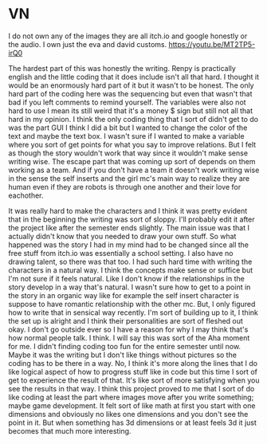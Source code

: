 # VN
I do not own any of the images they are all itch.io and google honestly or the audio.
I own just the eva and david customs.
https://youtu.be/MT2TP5-irQ0


The hardest part of this was honestly the writing. Renpy is practically english and the little coding that it does include isn't all that hard.
I thought it would be an enormously hard part of it but it wasn't to be honest. The only hard part of the coding here was the sequencing but even that wasn't that bad if you left comments to remind yourself.
The variables were also not hard to use I mean its still weird that it's a money $ sign but still not all that hard in my opinion.
I think the only coding thing that I sort of didn't get to do was the part GUI I think I did a bit but I wanted to change the color of the text and maybe the text box.
I wasn't sure if I wanted to make a variable where you sort of get points for what you say to improve relations.
But I felt as though the story wouldn't work that way since it wouldn't make sense writing wise. The escape part that was coming up sort of depends on them working as a team. And if you don't have a team it doesn't work writing wise in the sense the self inserts and the girl mc's main way to realize they are human even if they are robots is through one another and their love for eachother.

It was really hard to make the characters and I think it was pretty evident that in the beginning the writing was sort of sloppy.
I'll probably edit it after the project like after the semester ends slightly.
The main issue was that I actually didn't know that you needed to draw your own stuff. 
So what happened was the story I had in my mind had to be changed since all the free stuff from itch.io was essentially a school setting. 
I also have no drawing talent, so there was that too.
I had such hard time with writing the characters in a natural way.
I think the concepts make sense or suffice but I'm not sure if it feels natural.
Like I don't know if the relationships in the story develop in a way that's natural.
I wasn't sure how to get to a point in the story in an organic way like for example the self insert character is suppose to have romantic relationship with the other mc. But, I only figured how to write that in sensical way recently.
I'm sort of building up to it, I think the set up is alright and I think their personalities are sort of fleshed out okay.
I don't go outside ever so I have a reason for why I may think that's how normal people talk. I think.
I will say this was sort of the Aha moment for me. I didn't finding coding too fun for the entire semester until now.
Maybe it was the writing but I don't like things without pictures so the coding has to be there in a way.
No, I think it's more along the lines that I do like logical aspect of how to progress stuff like in code but this time I sort of get to experience the result of that.
It's like sort of more satisfying when you see the results in that way.
I think this project proved to me that I sort of do like coding at least the part where images move after you write something; maybe game development.
It felt sort of like math at first you start with one dimensions and obviously no likes one dimensions and you don't see the point in it.
But when something has 3d dimensions or at least feels 3d it just becomes that much more interesting.

